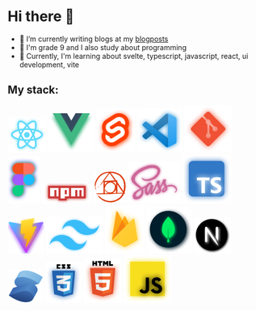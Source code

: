 # Hi there 👋


- 🔭 I’m currently writing blogs at my [blogposts](https://kendan.vercel.app/blog)
- 🧑 I'm grade 9 and I also study about programming
- 🌱 Currently, I'm learning about svelte, typescript, javascript, react, ui development, vite

## My stack:
![React.png](React.png)
![Vue.png](Vue.png)
![Svelte.png](Svelte.png)
![Vscode](Vscode.png)
![Git](Git.png)
![figma](Frame.png)
![npm](npm.png)
![postcss](PostCSS.png)
![Sass](Sass.png)
![typescript](Typescript.png)
![vite](Vite.png)
![tailwind](Tailwindcss.png)
![Firebase](Firebase.png)
![mongodb](Mongodb.png)
![nextjs](Next%20js.png)
![solid](Solid.png)
![css](CSS.png)
![html](HTML.png)
![JAVASCRIPT](Javascript.png)
